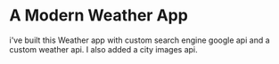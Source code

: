 # A Modern Weather App
i've built this Weather app with custom search engine google api and a custom weather api. I also added a city images api.

